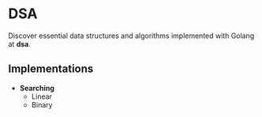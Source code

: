 # DSA
Discover essential data structures and algorithms implemented with Golang at **dsa**. 

## Implementations
- **Searching**
    - Linear
    - Binary